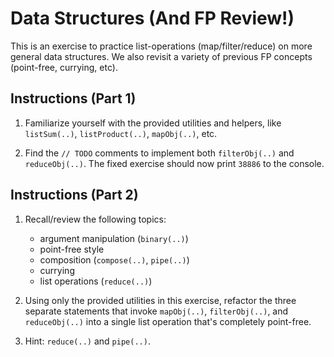 # Data Structures (And FP Review!)

This is an exercise to practice list-operations (map/filter/reduce) on more general data structures. We also revisit a variety of previous FP concepts (point-free, currying, etc).

## Instructions (Part 1)

1. Familiarize yourself with the provided utilities and helpers, like `listSum(..)`, `listProduct(..)`, `mapObj(..)`, etc.

2. Find the `// TODO` comments to implement both `filterObj(..)` and `reduceObj(..)`. The fixed exercise should now print `38886` to the console.

## Instructions (Part 2)

1. Recall/review the following topics:
	- argument manipulation (`binary(..)`)
	- point-free style
	- composition (`compose(..)`, `pipe(..)`)
	- currying
	- list operations (`reduce(..)`)

2. Using only the provided utilities in this exercise, refactor the three separate statements that invoke `mapObj(..)`, `filterObj(..)`, and `reduceObj(..)` into a single list operation that's completely point-free.

3. Hint: `reduce(..)` and `pipe(..)`.
